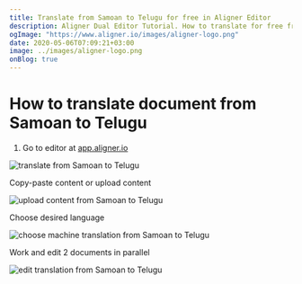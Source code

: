 ```yaml
---
title: Translate from Samoan to Telugu for free in Aligner Editor
description: Aligner Dual Editor Tutorial. How to translate for free from Samoan to Telugu. Aligner is multilingual document management platform. 
ogImage: "https://www.aligner.io/images/aligner-logo.png"
date: 2020-05-06T07:09:21+03:00
image: ../images/aligner-logo.png
onBlog: true
---
```


# How to translate document from Samoan to Telugu

1. Go to editor at [app.aligner.io](https://app.aligner.io "Aligner App web page")

![translate from Samoan to Telugu](../aligner-blank-editor.png "translate from Samoan to Telugu")

Copy-paste content or upload content

![upload content from Samoan to Telugu](../aligner-uploaded-document.png "upload content from Samoan to Telugu")

Choose desired language

![choose machine translation from Samoan to Telugu](../aligner-language-dropdown.png "choose machine translation from Samoan to Telugu")

Work and edit 2 documents in parallel

![edit translation from Samoan to Telugu](../aligner-double-sitded-editor.png "edit translation from Samoan to Telugu")

